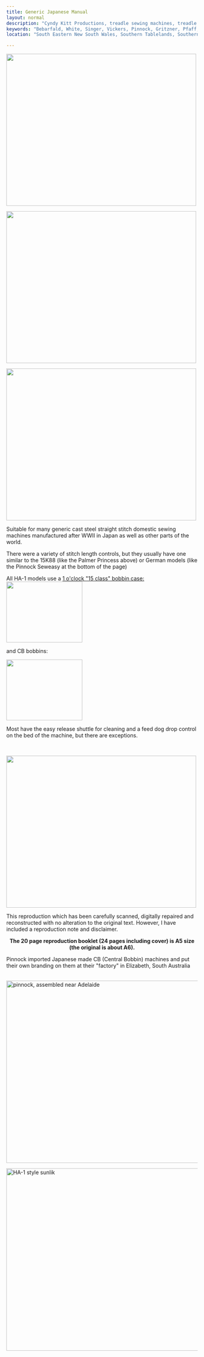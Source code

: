 ```yaml
---
title: Generic Japanese Manual
layout: normal
description: "Cyndy Kitt Productions, treadle sewing machines, treadle sewing machine parts, sewing machine parts, vintage treadle sewing machines, reproduction sewing machine manuals, sewing machine manual, eco sewing"
keywords: "Bebarfald, White, Singer, Vickers, Pinnock, Gritzner, Pfaff, treadle sewing machine, vintage sewing machine, sewing machine manual"
location: "South Eastern New South Wales, Southern Tablelands, Southern Highlands, Goulburn, New South Wales, Australia.  Custom clothing and costume.  Craft accesories "

---
```


<div class="container text-center">
<p><img class="img-fluid my-1" src="{{ "manuals/pic/MAN-JHA1-10.jpg" | relative_url }}" width="500" height="400"></p>
<div class="row">
<div class="col-6 text-right">
<p><img class="img-fluid my-1" src="{{ "manuals/pic/MAN-JHA1-00.jpg" | relative_url }}" width="500" height="400"></p>
<p><img class="img-fluid my-1" src="{{ "manuals/pic/MAN-JHA1-01.jpg" | relative_url }}" width="500" height="400"></p>
</div><!-- end col -->
<div class="col-4 text-left">
<p>Suitable for many generic cast steel straight stitch domestic sewing machines manufactured after WWII in Japan as well as other parts of the world. </p>
<p>There were a variety of stitch length controls, but they usually have one similar to the 15K88 (like the Palmer Princess above) or German models (like the Pinnock Seweasy at the bottom of the page)</p>
<p>All HA-1 models use a <a href="{{ "pricelist/p02" | relative_url }}">1 o'clock &quot;15 class&quot; bobbin case:</a><br> <img class="img-fluid my-1" src="{{ "stock/pic/PIC-BCD/TN/BCD-1527.jpg" | relative_url }}" width="200" height="160"> </p>
<p>and CB bobbins:</p>
<p><img class="text-left img-fluid my-1" src="{{ "stock/pic/PIC-BOB/TN/tn_BOB-2518.jpg" | relative_url }}" width="200" height="160"> </p>
<p> Most have the easy release shuttle for cleaning and a feed dog drop control on the bed of the machine, but there are exceptions.</p>
</div><!-- end col -->
</div><!-- end row -->

<div class="row">
<div class="col-2">&nbsp;</div>
<div class="col-8">
<p><img class="img-fluid my-1" src="{{ "manuals/pic/MAN-JHA1-02.jpg" | relative_url }}" width="500" height="400"></p>
<p class="text-left">This reproduction which has been carefully scanned, digitally repaired and reconstructed with no alteration to the original text. However, I have included a reproduction note and disclaimer.</p>
<p align="center"><b>The 20 page reproduction booklet (24 pages including cover) is A5 size (the original is about A6).</b></p>
<p>Pinnock imported Japanese made CB (Central Bobbin) machines and put their own branding on them at their &quot;factory&quot; in Elizabeth, South Australia</p>
</div><!-- end col -->
<div class="col-2">&nbsp;</div>
</div><!-- end row -->
<img class="img-fluid my-1" alt="pinnock, assembled near Adelaide" src="{{ "machines/pic/HA-1.pin-se.01.jpg" | relative_url }}" width="600" height="480"></p>
<p><img class="img-fluid my-1" alt="HA-1 style sunlik" src="{{ "machines/pic/SunLik.01.jpg" | relative_url }}" width="600" height="480"></p>
</div>
